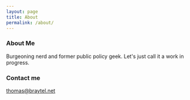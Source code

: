 ```yaml
---
layout: page
title: About
permalink: /about/
---
```


### About Me

Burgeoning nerd and former public policy geek.  Let's just call it a work in progress.

### Contact me

[thomas@braytel.net](mailto:thomas@braytel.net)